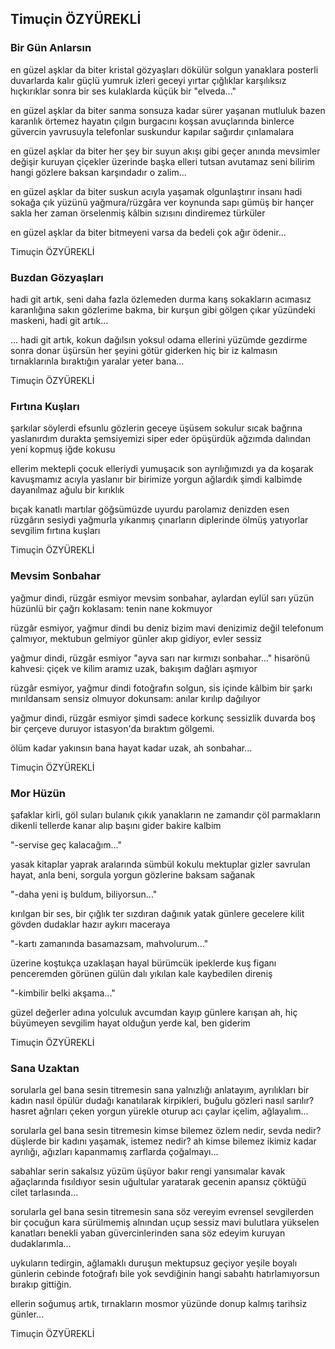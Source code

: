 ## Timuçin ÖZYÜREKLİ

### Bir Gün Anlarsın

en güzel aşklar da biter
kristal gözyaşları dökülür solgun yanaklara
posterli duvarlarda kalır güçlü yumruk izleri
geceyi yırtar çığlıklar karşılıksız hıçkırıklar
sonra bir ses kulaklarda küçük bir "elveda..."

en güzel aşklar da biter
sanma sonsuza kadar sürer yaşanan mutluluk
bazen karanlık örtemez hayatın çılgın burgacını
koşsan avuçlarında binlerce güvercin yavrusuyla
telefonlar suskundur kapılar sağırdır çınlamalara

en güzel aşklar da biter
her şey bir suyun akışı gibi geçer anında
mevsimler değişir kuruyan çiçekler üzerinde
başka elleri tutsan avutamaz seni bilirim
hangi gözlere baksan karşındadır o zalim...

en güzel aşklar da biter
suskun acıyla yaşamak olgunlaştırır insanı
hadi sokağa çık yüzünü yağmura/rüzgâra ver
koynunda sapı gümüş bir hançer sakla her zaman
örselenmiş kâlbin sızısını dindiremez türküler

en güzel aşklar da biter
bitmeyeni varsa da bedeli çok ağır ödenir...

Timuçin ÖZYÜREKLİ

### Buzdan Gözyaşları

hadi git artık, seni daha fazla özlemeden
durma karış sokakların acımasız karanlığına
sakın gözlerime bakma, bir kurşun gibi gölgen
çıkar yüzündeki maskeni, hadi git artık...

... hadi git artık, kokun dağılsın yoksul odama
ellerini yüzümde gezdirme sonra donar üşürsün
her şeyini götür giderken hiç bir iz kalmasın
tırnaklarınla bıraktığın yaralar yeter bana...

Timuçin ÖZYÜREKLİ

### Fırtına Kuşları

şarkılar söylerdi efsunlu gözlerin geceye
üşüsem sokulur sıcak bağrına yaslanırdım
durakta şemsiyemizi siper eder öpüşürdük
ağzımda dalından yeni kopmuş iğde kokusu

ellerim mektepli çocuk elleriydi yumuşacık
son ayrılığımızdı ya da koşarak kavuşmamız
acıyla yaslanır bir birimize yorgun ağlardık
şimdi kalbimde dayanılmaz ağulu bir kırıklık

bıçak kanatlı martılar göğsümüzde uyurdu
parolamız denizden esen rüzgârın sesiydi
yağmurla yıkanmış çınarların diplerinde
ölmüş yatıyorlar sevgilim fırtına kuşları

Timuçin ÖZYÜREKLİ

### Mevsim Sonbahar

yağmur dindi, rüzgâr esmiyor
mevsim sonbahar, aylardan eylül
sarı yüzün hüzünlü bir çağrı
koklasam: tenin nane kokmuyor

rüzgâr esmiyor, yağmur dindi
bu deniz bizim mavi denizimiz değil
telefonum çalmıyor, mektubun gelmiyor
günler akıp gidiyor, evler sessiz

yağmur dindi, rüzgâr esmiyor
"ayva sarı nar kırmızı sonbahar..."
hisarönü kahvesi: çiçek ve kilim
aramız uzak, bakışım dağları aşmıyor

rüzgâr esmiyor, yağmur dindi
fotoğrafın solgun, sis içinde kâlbim
bir şarkı mırıldansam sensiz olmuyor
dokunsam: anılar kırılıp dağılıyor

yağmur dindi, rüzgâr esmiyor
şimdi sadece korkunç sessizlik
duvarda boş bir çerçeve duruyor
istasyon'da bıraktım gölgemi.

ölüm kadar yakınsın bana
hayat kadar uzak, ah sonbahar...

Timuçin ÖZYÜREKLİ

### Mor Hüzün

şafaklar kirli, göl suları bulanık
çıkık yanakların ne zamandır çöl
parmakların dikenli tellerde kanar
alıp başını gider bakire kalbim

"-servise geç kalacağım..."

yasak kitaplar yaprak aralarında
sümbül kokulu mektuplar gizler
savrulan hayat, anla beni, sorgula
yorgun gözlerine baksam sağanak

"-daha yeni iş buldum,
biliyorsun..."

kırılgan bir ses, bir çığlık
ter sızdıran dağınık yatak
günlere gecelere kilit gövden
dudaklar hazır aykırı maceraya

"-kartı zamanında basamazsam,
mahvolurum..."

üzerine koştukça uzaklaşan hayal
bürümcük ipeklerde kuş figanı
penceremden görünen gülün dalı
yıkılan kale kaybedilen direniş

"-kimbilir belki akşama..."

güzel değerler adına yolculuk
avcumdan kayıp günlere karışan
ah, hiç büyümeyen sevgilim hayat
olduğun yerde kal, ben giderim

Timuçin ÖZYÜREKLİ

### Sana Uzaktan

sorularla gel bana sesin titremesin
sana yalnızlığı anlatayım, ayrılıkları
bir kadın nasıl öpülür dudağı kanatılarak
kirpikleri, buğulu gözleri nasıl sarılır?
hasret ağrıları çeken yorgun yürekle
oturup acı çaylar içelim, ağlayalım...

sorularla gel bana sesin titremesin
kimse bilemez özlem nedir, sevda nedir?
düşlerde bir kadını yaşamak, istemez nedir?
ah kimse bilemez ikimiz kadar ayrılığı,
ağızları kapanmamış zarflarda çoğalmayı...

sabahlar serin sakalsız yüzüm üşüyor
bakır rengi yansımalar kavak ağaçlarında
fısıldıyor sesin uğultular yaratarak
gecenin apansız çöktüğü cilet tarlasında...

sorularla gel bana sesin titremesin
sana söz vereyim evrensel sevgilerden
bir çocuğun kara sürülmemiş alnından
uçup sessiz mavi bulutlara yükselen
kanatları benekli yaban güvercinlerinden
sana söz edeyim kuruyan dudaklarımla...

uykuların tedirgin, ağlamaklı duruşun
mektupsuz geçiyor yeşile boyalı günlerin
cebinde fotoğrafı bile yok sevdiğinin
hangi sabahtı hatırlamıyorsun bırakıp gittiğin.

ellerin soğumuş artık, tırnakların mosmor
yüzünde donup kalmış tarihsiz günler...

Timuçin ÖZYÜREKLİ